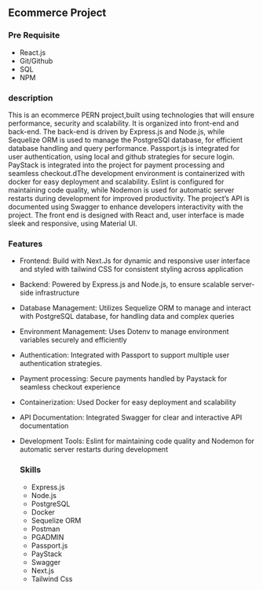 ## Ecommerce Project
### Pre Requisite

- React.js
- Git/Github
- SQL
- NPM

### description

This is an ecommerce PERN project,built using technologies that will ensure performance, 
security and scalability. It is organized into front-end and back-end.  The back-end is 
driven by Express.js and Node.js, while Sequelize ORM is used to manage the PostgreSQl database, 
for efficient database handling and query performance. Passport.js is integrated for user  authentication, 
using local and github strategies for secure login. PayStack is integrated into the project for payment processing and
seamless checkout.dThe development environment is containerized with docker for easy deployment and scalability.
Eslint is configured for maintaining code quality, while Nodemon is used for automatic server restarts during 
development for improved productivity. The project’s API is documented using Swagger to enhance developers interactivity with the project. 
The front end  is designed with React and, user interface is made sleek and responsive, using Material UI.

### Features

- Frontend: Build with Next.Js for dynamic and responsive user interface and styled with tailwind CSS for consistent styling across application
- Backend:  Powered by Express.js and Node.js, to ensure scalable server-side infrastructure
- Database Management: Utilizes Sequelize ORM to manage and interact with PostgreSQL database, for handling data and complex queries
- Environment Management: Uses Dotenv to manage environment variables securely and efficiently
- Authentication: Integrated with Passport to support multiple user authentication strategies.
- Payment processing:  Secure payments handled by Paystack for seamless checkout experience
- Containerization: Used Docker for easy deployment and scalability
- API Documentation: Integrated Swagger for clear and interactive API documentation
- Development Tools: Eslint for maintaining code quality and Nodemon for automatic server restarts during development

  ### Skills
  - Express.js
  - Node.js
  - PostgreSQL
  - Docker
  - Sequelize ORM
  - Postman
  - PGADMIN
  - Passport.js
  - PayStack
  - Swagger
  - Next.js
  - Tailwind Css
    

  
